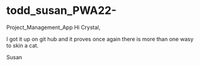 todd_susan_PWA22-
=================

Project_Management_App
Hi Crystal,

I got it up on git hub and it proves once again there is more than one wasy to skin a cat.

Susan
